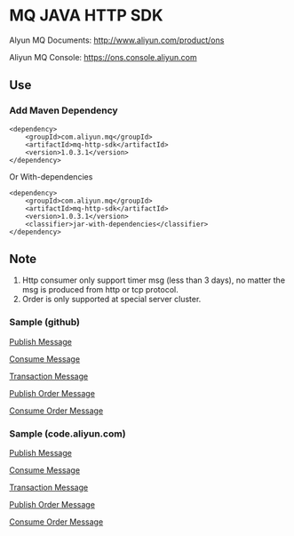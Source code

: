# MQ JAVA HTTP SDK

Alyun MQ Documents: http://www.aliyun.com/product/ons

Aliyun MQ Console: https://ons.console.aliyun.com

## Use

### Add Maven Dependency
```
<dependency>
    <groupId>com.aliyun.mq</groupId>
    <artifactId>mq-http-sdk</artifactId>
    <version>1.0.3.1</version>
</dependency>
```

Or With-dependencies
```
<dependency>
    <groupId>com.aliyun.mq</groupId>
    <artifactId>mq-http-sdk</artifactId>
    <version>1.0.3.1</version>
    <classifier>jar-with-dependencies</classifier>
</dependency>
```

## Note
1. Http consumer only support timer msg (less than 3 days), no matter the msg is produced from http or tcp protocol.
2. Order is only supported at special server cluster.

### Sample (github)

[Publish Message](https://github.com/aliyunmq/mq-http-samples/blob/master/java/src/main/java/Producer.java)

[Consume Message](https://github.com/aliyunmq/mq-http-samples/blob/master/java/src/main/java/Consumer.java)

[Transaction Message](https://github.com/aliyunmq/mq-http-samples/blob/master/java/src/main/java/TransProducer.java)

[Publish Order Message](https://github.com/aliyunmq/mq-http-samples/blob/master/java/src/main/java/OrderProducer.java)

[Consume Order Message](https://github.com/aliyunmq/mq-http-samples/blob/master/java/src/main/java/OrderConsumer.java)

### Sample (code.aliyun.com)

[Publish Message](https://code.aliyun.com/aliware_rocketmq/mq-http-samples/blob/master/java/src/main/java/Producer.java)

[Consume Message](https://code.aliyun.com/aliware_rocketmq/mq-http-samples/blob/master/java/src/main/java/Consumer.java)

[Transaction Message](https://code.aliyun.com/aliware_rocketmq/mq-http-samples/blob/master/java/src/main/java/TransProducer.java)

[Publish Order Message](https://code.aliyun.com/aliware_rocketmq/mq-http-samples/blob/master/java/src/main/java/OrderProducer.java)

[Consume Order Message](https://code.aliyun.com/aliware_rocketmq/mq-http-samples/blob/master/java/src/main/java/OrderConsumer.java)